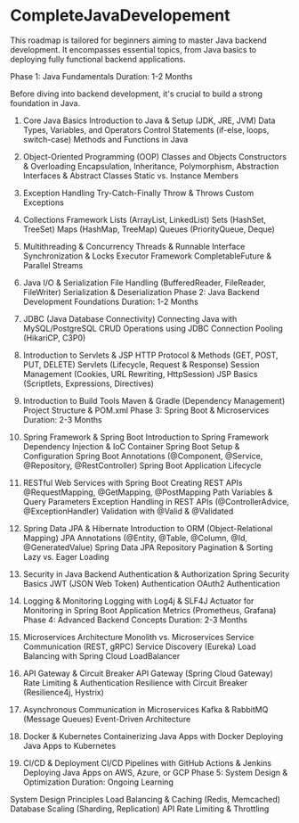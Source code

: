 ﻿# CompleteJavaDevelopement
 
This roadmap is tailored for beginners aiming to master Java backend development. It encompasses essential topics, from Java basics to deploying fully functional backend applications.

Phase 1: Java Fundamentals
Duration: 1-2 Months

Before diving into backend development, it's crucial to build a strong foundation in Java.

1. Core Java Basics
Introduction to Java & Setup (JDK, JRE, JVM)
Data Types, Variables, and Operators
Control Statements (if-else, loops, switch-case)
Methods and Functions in Java
2. Object-Oriented Programming (OOP)
Classes and Objects
Constructors & Overloading
Encapsulation, Inheritance, Polymorphism, Abstraction
Interfaces & Abstract Classes
Static vs. Instance Members
3. Exception Handling
Try-Catch-Finally
Throw & Throws
Custom Exceptions
4. Collections Framework
Lists (ArrayList, LinkedList)
Sets (HashSet, TreeSet)
Maps (HashMap, TreeMap)
Queues (PriorityQueue, Deque)
5. Multithreading & Concurrency
Threads & Runnable Interface
Synchronization & Locks
Executor Framework
CompletableFuture & Parallel Streams
6. Java I/O & Serialization
File Handling (BufferedReader, FileReader, FileWriter)
Serialization & Deserialization
Phase 2: Java Backend Development Foundations
Duration: 1-2 Months

7. JDBC (Java Database Connectivity)
Connecting Java with MySQL/PostgreSQL
CRUD Operations using JDBC
Connection Pooling (HikariCP, C3P0)
8. Introduction to Servlets & JSP
HTTP Protocol & Methods (GET, POST, PUT, DELETE)
Servlets (Lifecycle, Request & Response)
Session Management (Cookies, URL Rewriting, HttpSession)
JSP Basics (Scriptlets, Expressions, Directives)
9. Introduction to Build Tools
Maven & Gradle (Dependency Management)
Project Structure & POM.xml
Phase 3: Spring Boot & Microservices
Duration: 2-3 Months

10. Spring Framework & Spring Boot
Introduction to Spring Framework
Dependency Injection & IoC Container
Spring Boot Setup & Configuration
Spring Boot Annotations (@Component, @Service, @Repository, @RestController)
Spring Boot Application Lifecycle
11. RESTful Web Services with Spring Boot
Creating REST APIs
@RequestMapping, @GetMapping, @PostMapping
Path Variables & Query Parameters
Exception Handling in REST APIs (@ControllerAdvice, @ExceptionHandler)
Validation with @Valid & @Validated
12. Spring Data JPA & Hibernate
Introduction to ORM (Object-Relational Mapping)
JPA Annotations (@Entity, @Table, @Column, @Id, @GeneratedValue)
Spring Data JPA Repository
Pagination & Sorting
Lazy vs. Eager Loading
13. Security in Java Backend
Authentication & Authorization
Spring Security Basics
JWT (JSON Web Token) Authentication
OAuth2 Authentication
14. Logging & Monitoring
Logging with Log4j & SLF4J
Actuator for Monitoring in Spring Boot
Application Metrics (Prometheus, Grafana)
Phase 4: Advanced Backend Concepts
Duration: 2-3 Months

15. Microservices Architecture
Monolith vs. Microservices
Service Communication (REST, gRPC)
Service Discovery (Eureka)
Load Balancing with Spring Cloud LoadBalancer
16. API Gateway & Circuit Breaker
API Gateway (Spring Cloud Gateway)
Rate Limiting & Authentication
Resilience with Circuit Breaker (Resilience4j, Hystrix)
17. Asynchronous Communication in Microservices
Kafka & RabbitMQ (Message Queues)
Event-Driven Architecture
18. Docker & Kubernetes
Containerizing Java Apps with Docker
Deploying Java Apps to Kubernetes
19. CI/CD & Deployment
CI/CD Pipelines with GitHub Actions & Jenkins
Deploying Java Apps on AWS, Azure, or GCP
Phase 5: System Design & Optimization
Duration: Ongoing Learning

System Design Principles
Load Balancing & Caching (Redis, Memcached)
Database Scaling (Sharding, Replication)
API Rate Limiting & Throttling
